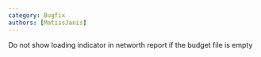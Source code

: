```yaml
---
category: Bugfix
authors: [MatissJanis]
---
```


Do not show loading indicator in networth report if the budget file is empty
